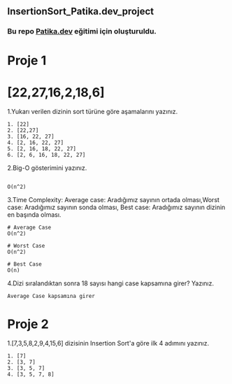 ## InsertionSort_Patika.dev_project
### Bu repo [Patika.dev](https://app.patika.dev/paths) eğitimi için oluşturuldu.
# Proje 1
# [22,27,16,2,18,6]
1.Yukarı verilen dizinin sort türüne göre aşamalarını yazınız.
```
1. [22]
2. [22,27]
3. [16, 22, 27]
4. [2, 16, 22, 27]
5. [2, 16, 18, 22, 27]
6. [2, 6, 16, 18, 22, 27]
```
2.Big-O gösterimini yazınız.
```

O(n^2)
```
3.Time Complexity: Average case: Aradığımız sayının ortada olması,Worst case: Aradığımız sayının sonda olması, Best case: Aradığımız sayının dizinin en başında olması.
```
# Average Case
O(n^2)

```
```
# Worst Case
O(n^2)

```
```
# Best Case
O(n)
```
4.Dizi sıralandıktan sonra 18 sayısı hangi case kapsamına girer? Yazınız.
```
Average Case kapsamına girer
```
# Proje 2
1.[7,3,5,8,2,9,4,15,6] dizisinin Insertion Sort'a göre ilk 4 adımını yazınız.
```
1. [7]
2. [3, 7]
3. [3, 5, 7]
4. [3, 5, 7, 8]
```

